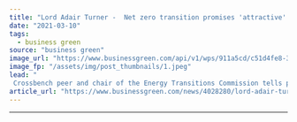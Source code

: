 ```yaml
---
title: "Lord Adair Turner -  Net zero transition promises 'attractive' returns for pension funds"
date: "2021-03-10"
tags: 
  - business green
source: "business green"
image_url: "https://www.businessgreen.com/api/v1/wps/911a5cd/c51d4fe8-305b-4b5d-a032-30e42ffce34c/3/Turner-Adair-Houses-of-Parliamet-CREDIT-PARLIAMENT-roi-1-185x114.jpeg"
image_fp: "/assets/img/post_thumbnails/1.jpeg"
lead: "
 Crossbench peer and chair of the Energy Transitions Commission tells pensions conference net zero infrastructure investments can offer better returns than gilts ..."
article_url: "https://www.businessgreen.com/news/4028280/lord-adair-turner-net-zero-transition-promises-attractive-returns-pension-funds"
---
```


---
